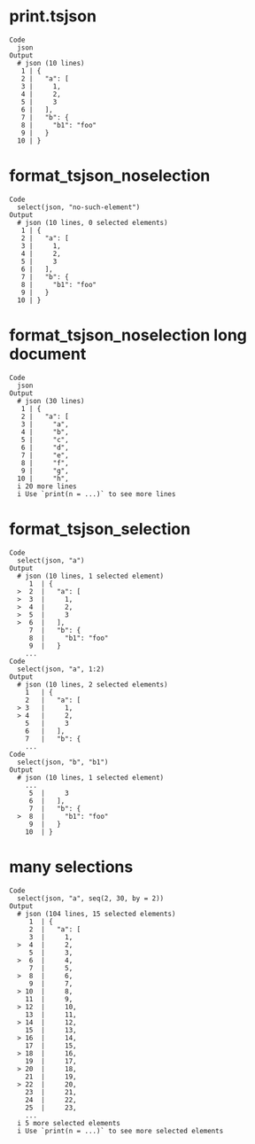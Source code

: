# print.tsjson

    Code
      json
    Output
      # json (10 lines)
       1 | {
       2 |   "a": [
       3 |     1,
       4 |     2,
       5 |     3
       6 |   ],
       7 |   "b": {
       8 |     "b1": "foo"
       9 |   }
      10 | }

# format_tsjson_noselection

    Code
      select(json, "no-such-element")
    Output
      # json (10 lines, 0 selected elements)
       1 | {
       2 |   "a": [
       3 |     1,
       4 |     2,
       5 |     3
       6 |   ],
       7 |   "b": {
       8 |     "b1": "foo"
       9 |   }
      10 | }

# format_tsjson_noselection long document

    Code
      json
    Output
      # json (30 lines)
       1 | {
       2 |   "a": [
       3 |     "a",
       4 |     "b",
       5 |     "c",
       6 |     "d",
       7 |     "e",
       8 |     "f",
       9 |     "g",
      10 |     "h",
      i 20 more lines
      i Use `print(n = ...)` to see more lines

# format_tsjson_selection

    Code
      select(json, "a")
    Output
      # json (10 lines, 1 selected element)
         1  | {
      >  2  |   "a": [
      >  3  |     1,
      >  4  |     2,
      >  5  |     3
      >  6  |   ],
         7  |   "b": {
         8  |     "b1": "foo"
         9  |   }
        ...   
    Code
      select(json, "a", 1:2)
    Output
      # json (10 lines, 2 selected elements)
        1   | {
        2   |   "a": [
      > 3   |     1,
      > 4   |     2,
        5   |     3
        6   |   ],
        7   |   "b": {
        ...   
    Code
      select(json, "b", "b1")
    Output
      # json (10 lines, 1 selected element)
        ...   
         5  |     3
         6  |   ],
         7  |   "b": {
      >  8  |     "b1": "foo"
         9  |   }
        10  | }

# many selections

    Code
      select(json, "a", seq(2, 30, by = 2))
    Output
      # json (104 lines, 15 selected elements)
         1  | {
         2  |   "a": [
         3  |     1,
      >  4  |     2,
         5  |     3,
      >  6  |     4,
         7  |     5,
      >  8  |     6,
         9  |     7,
      > 10  |     8,
        11  |     9,
      > 12  |     10,
        13  |     11,
      > 14  |     12,
        15  |     13,
      > 16  |     14,
        17  |     15,
      > 18  |     16,
        19  |     17,
      > 20  |     18,
        21  |     19,
      > 22  |     20,
        23  |     21,
        24  |     22,
        25  |     23,
        ...   
      i 5 more selected elements
      i Use `print(n = ...)` to see more selected elements

